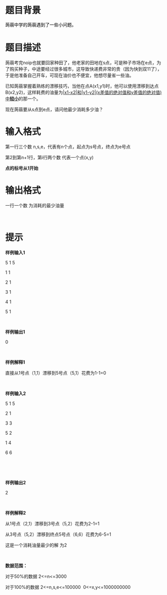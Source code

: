 # 

 
 # 题目背景 
<p style="color: rgb(0, 0, 0); font-family: 'Microsoft YaHei UI', 'Microsoft YaHei', 'Segou UI'; font-size: 14px; line-height: 20px;">蒟蒻中学的蒟蒻遇到了一些小问题。</p> 

 
 # 题目描述 
<p>蒟蒻考完noip也就要回家种田了，他老家的田地在s点，可是种子市场在e点，为了购买种子，中途要经过很多城市，这导致快递费非常的贵（因为快到双11了），于是他准备自己开车，可现在油价也不便宜，他想尽量省一些油。</p>

<p>已知蒟蒻掌握着熟练的漂移技巧，当他在点A(x1,y1)时，他可以使用漂移到达点B(x2,y2)，这样耗费的油量为<u>|x1-x2|和|y1-y2|(x差值的绝对值和y差值的绝对值)中<strong>较小</strong></u>的那一个。</p>

<p>现在蒟蒻要从s点到e点，请问他最少消耗多少油？</p> 

 
 # 输入格式 
<p>第一行三个数&nbsp;n,s,e，代表有n个点，起点为s号点，终点为e号点</p>

<p>第2到第n+1行，第i行两个数&nbsp;代表一个点(x,y)&nbsp;</p>

<p><strong>点的标号从</strong><strong>1</strong><strong>开始</strong></p> 

 
 # 输出格式 
<p>一行一个数&nbsp;为消耗的最少油量</p>

<p>&nbsp;</p> 

 
 # 提示 
<p><strong>样例输入</strong><strong>1</strong></p>

<p>5&nbsp;1&nbsp;5</p>

<p>1&nbsp;1</p>

<p>2&nbsp;1</p>

<p>3&nbsp;1</p>

<p>4&nbsp;1</p>

<p>5&nbsp;1</p>

<p>&nbsp;</p>

<p><strong>样例输出</strong><strong>1</strong></p>

<p>0</p>

<p>&nbsp;</p>

<p><strong>样例解释</strong><strong>1</strong></p>

<p>直接从1号点（1,1）漂移到5号点（5,1）花费为1-1=0</p>

<p>&nbsp;</p>

<p><strong>样例输入</strong><strong>2</strong></p>

<p>5&nbsp;1&nbsp;5</p>

<p>2&nbsp;1</p>

<p>3&nbsp;3</p>

<p>5&nbsp;2</p>

<p>1&nbsp;4</p>

<p>6&nbsp;6</p>

<p>&nbsp;</p>

<p>&nbsp;</p>

<p><strong>样例输出</strong><strong>2</strong></p>

<p>2</p>

<p>&nbsp;</p>

<p><strong>样例解释</strong><strong>2</strong></p>

<p>从1号点（2,1）漂移到3号点（5,2）花费为2-1=1</p>

<p>从3号点（5,2）漂移到终点5号点（6,6）花费为6-5=1</p>

<p>这是一个消耗油量最少的解&nbsp;为2</p>

<p>&nbsp;</p>

<p><strong>数据范围：</strong></p>

<p>对于50%的数据&nbsp;2&lt;=n&lt;=3000</p>

<p>对于100%的数据&nbsp;2&lt;=n,s,e&lt;=100000&nbsp;&nbsp;0&lt;=x,y&lt;=1000000000</p> 
